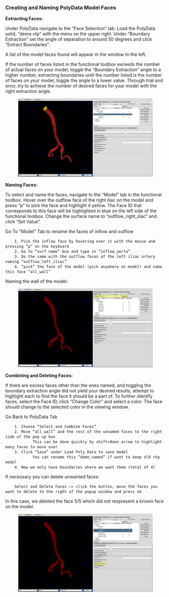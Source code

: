 ### Creating and Naming PolyData Model Faces ###

**Extracting Faces:**

Under PolyData navigate to the “Face Selection” tab. Load the PolyData solid, “demo.vtp” with the menu on the upper right. Under “Boundary Extraction” set the angle of separation to around 50 degrees and click “Extract Boundaries".

A list of the model faces found will appear in the window to the left.

If the number of faces listed in the functional toolbox exceeds the number of actual faces on your model, toggle the “Boundary Extraction” angle to a higher number, extracting boundaries until the number listed is the number of faces on your model, toggle the angle to a lower value. Through trial and error, try to achieve the number of desired faces for your model with the right extraction angle.

<figure>
  <img class="svImg svImgXl"  src="documentation/modeling/imgs/polyData/faces/Selection.png"> 
  <figcaption class="svCaption" ></figcaption>
</figure>

**Naming Faces:**

To select and name the faces, navigate to the “Model” tab in the functional toolbox. Hover over the outflow face of the right iliac on the model and press “p” to pick the face and highlight it yellow. The Face ID that corresponds to this face will be highlighted in blue on the left side of the functional toolbox. Change the surface name to “outflow_right_iliac” and click “Set Value”.


Go To “Model” Tab to rename the faces of inflow and outflow

        1. Pick the inflow face by hovering over it with the mouse and pressing “p” on the keyboard
        2. Go to “surf name” box and type in “inflow_aorta”
        3. Do the same with the outflow faces of the left iliac artery naming “outflow_left_iliac”
        4. “pick” the face of the model (pick anywhere on model) and name this face “all_wall”

Naming the wall of the model:

<figure>
  <img class="svImg svImgXl"  src="documentation/modeling/imgs/polyData/faces/Naming.png"> 
  <figcaption class="svCaption" ></figcaption>
</figure>

**Combining and Deleting Faces:**

If there are excess faces other than the ones named, and toggling the boundary extraction angle did not yield your desired results, attempt to highlight each to find the face it should be a part of. To further identify faces, select the Face ID, click “Change Color” and select a color. The face should change to the selected color in the viewing window.      

Go Back to PolyData Tab
        
        1. Choose “Select and Combine Faces”
        2. Move “all_wall” and the rest of the unnamed faces to the right side of the pop up box
                This can be done quickly by shift+down arrow to highlight many faces to move over
        3. Click “Save” under Load Poly Data to save model
                You can rename this “demo_named” if want to keep old vtp model
        4. Now we only have boundaries where we want them (total of 4)

If necessary you can delete unwanted faces:

        Select and Delete Faces —> click the button, move the faces you want to delete to the right of the popup window and press ok

In this case, we deleted the face 5/5 which did not respresent a known face on the model:

<figure>
  <img class="svImg svImgXl"  src="documentation/modeling/imgs/polyData/faces/Deleting.png"> 
  <figcaption class="svCaption" ></figcaption>
</figure>
